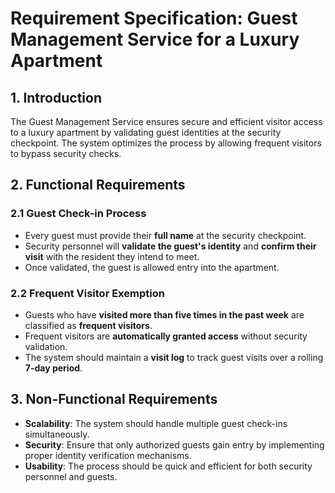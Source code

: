 # **Requirement Specification: Guest Management Service for a Luxury Apartment**  

## **1. Introduction**  
The Guest Management Service ensures secure and efficient visitor access to a luxury apartment by validating guest identities at the security checkpoint. The system optimizes the process by allowing frequent visitors to bypass security checks.  

## **2. Functional Requirements**  

### **2.1 Guest Check-in Process**  
- Every guest must provide their **full name** at the security checkpoint.  
- Security personnel will **validate the guest's identity** and **confirm their visit** with the resident they intend to meet.  
- Once validated, the guest is allowed entry into the apartment.  

### **2.2 Frequent Visitor Exemption**  
- Guests who have **visited more than five times in the past week** are classified as **frequent visitors**.  
- Frequent visitors are **automatically granted access** without security validation.  
- The system should maintain a **visit log** to track guest visits over a rolling **7-day period**.  

## **3. Non-Functional Requirements**  
- **Scalability**: The system should handle multiple guest check-ins simultaneously.  
- **Security**: Ensure that only authorized guests gain entry by implementing proper identity verification mechanisms.  
- **Usability**: The process should be quick and efficient for both security personnel and guests.  

